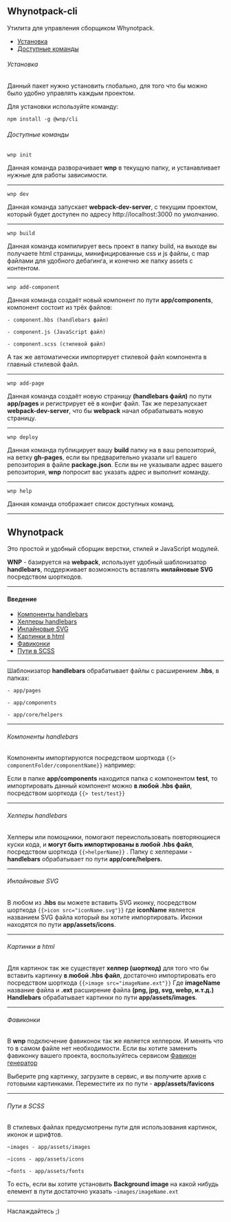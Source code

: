 ## Whynotpack-cli

Утилита для управления сборщиком Whynotpack. 

<ul>
    <li><a href="#Установка">Установка</a></li>
    <li><a href="#Доступные-команды">Доступные команды</a></li>
</ul>



###### Установка

Данный пакет нужно установить глобально, для того что бы можно было удобно управлять каждым проектом. 

Для установки используйте команду: 

`npm install -g @wnp/cli`

###### Доступные команды

`wnp init`

Данная команда разворачивает **wnp** в текущую папку, и устанавливает нужные для работы зависимости. 
___

`wnp dev`

Данная команда запускает **webpack-dev-server**, с текущим проектом, который будет доступен по адресу http://localhost:3000 по умолчанию. 
___

`wnp build`

Данная команда компилирует весь проект в папку build, на выходе вы получаете html страницы, минифицированные css и js файлы, с map файлами для удобного дебагинга, и конечно же папку assets с контентом. 
___

`wnp add-component`

Данная команда создаёт новый компонент по пути **app/components**, компонент состоит из трёх файлов:

`- component.hbs (handlebars файл)`

`- component.js (JavaScript файл)`

`- component.scss (стилевой файл)`

А так же автоматически импортирует стилевой файл компонента в главный стилевой файл. 
___

`wnp add-page`

Данная команда создаёт новую страницу **(handlebars файл)** по пути **app/pages** и регистрирует её в конфиг файл. 
Так же перезапускает **webpack-dev-server**, что бы **webpack** начал обрабатывать новую страницу. 
___

`wnp deploy`

Данная команда публицирует вашу **build** папку на в ваш репозиторий, на ветку **gh-pages**, если вы предварительно указали url вашего репозитория в файле **package.json**. 
Если вы не указывали адрес вашего репозитория, **wnp** попросит вас указать адрес и выполнит команду. 
___

`wnp help`

Данная команда отображает список доступных команд. 
___


## Whynotpack

Это простой и удобный сборщик верстки, стилей и JavaScript модулей. 

**WNP** - базируется на **webpack**, использует удобный шаблонизатор **handlebars**, поддерживает возможность вставлять **инлайновые SVG** посредством шорткодов.

___

#### Введение


<ul>
    <li><a href="#Компоненты-handlebars">Компоненты handlebars</a></li>
    <li><a href="#Хелперы-handlebars">Хелперы handlebars</a></li>
    <li><a href="#Инлайновые-SVG">Инлайновые SVG</a></li>
    <li><a href="#Картинки-в-html">Картинки в html</a></li>
    <li><a href="#Фавиконки">Фавиконки</a></li>
    <li><a href="#Пути-в-SCSS">Пути в SCSS</a></li>
</ul>


___

Шаблонизатор **handlebars** обрабатывает файлы с расширением **.hbs**, в папках:

`- app/pages`

`- app/components`

`- app/core/helpers`

___

###### Компоненты handlebars

Компоненты импортируются посредством шорткода `{{> componentFolder/componentName}}` например:

Если в папке **app/components** находится папка с компонентом **test**, то импортировать данный компонент можно **в любой .hbs файл**, посредством шорткода `{{> test/test}}`
___

###### Хелперы handlebars

Хелперы или помощники, помогают переиспользовать повторяющиеся куски кода, и **могут быть импортированы в любой .hbs файл**, посредством шорткода `{{>helperName}}` . Папку с хелперами - **handlebars** обрабатывает по пути **app/core/helpers.** 
___

###### Инлайновые SVG

В любом из **.hbs** вы можете вставить SVG иконку, посредством шорткода `{{>icon src="iconName.svg"}}` где **iconName** является названием SVG файла который вы хотите импортировать. Иконки находятся по пути **app/assets/icons**. 
___

###### Картинки в html

Для картинок так же существует **хелпер (шорткод)** для того что бы вставить картинку **в любой .hbs файл**, достаточно импортировать его посредством шорткода `{{>image src="imageName.ext"}}`
Где **imageName** название файла и **.ext** расширение файла **(png, jpg, svg, webp, и.т.д.)**
**Handlebars** обрабатывает картинки по пути **app/assets/images**. 
___

###### Фавиконки

В **wnp** подключение фавиконок так же является хелпером. И менять что то в самом файле нет необходимости. Если вы хотите заменить фавиконку вашего проекта, воспользуйтесь сервисом <a href="https://www.favicon-generator.org">Фавикон генератор</a>

Выберите png картинку, загрузите в сервис, и вы получите архив с готовыми картинками. Переместите их по пути - **app/assets/favicons**
___

###### Пути в SCSS

В стилевых файлах предусмотрены пути для использования картинок, иконок и шрифтов.
 
`~images - app/assets/images`

`~icons - app/assets/icons`

`~fonts - app/assets/fonts`


То есть, если вы хотите установить **Background image** на какой нибудь елемент в пути достаточно указать `~images/imageName.ext`
___

Наслаждайтесь ;)